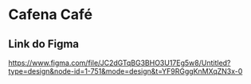 # Cafena Café

## Link do Figma

https://www.figma.com/file/JC2dGTqBG3BHO3U17Eg5w8/Untitled?type=design&node-id=1-751&mode=design&t=YF9RGggKnMXqZN3x-0